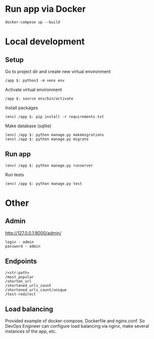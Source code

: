# Run app via Docker

```
docker-compose up --build
```

# Local development

## Setup

Go to project dir and create new virtual environment
```
/app $: python3 -m venv env
```
Activate virtual environment
```
/app $: source env/bin/activate
```
Install packages
```
(env) /app $: pip install -r requirements.txt
```
Make database (sqlite)
```
(env) /app $: python manage.py makemigrations
(env) /app $: python manage.py migrate
```
## Run app
```
(env) /app $: python manage.py runserver
```
Run tests
```
(env) /app $: python manage.py test
```

# Other

## Admin

http://127.0.0.1:8000/admin/

```
login - admin
password - admin
```

## Endpoints

```
/<str:path>       
/most_popular        
/shorten_url     
/shortened_urls_count        
/shortened_urls_count/unique      
/test-redirect
```

## Load balancing

Provided example of docker-compose, Dockerfile and nginx.conf.
So DevOps Engineer can configure load balancing via nginx,
make several instances of the app, etc.